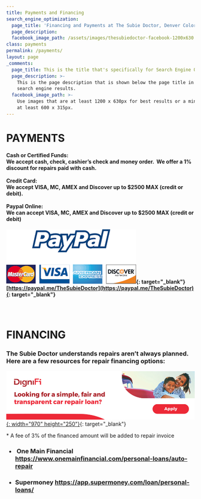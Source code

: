 ```yaml
---
title: Payments and Financing
search_engine_optimization:
  page_title: 'Financing and Payments at The Subie Doctor, Denver Colorado'
  page_description:
  facebook_image_path: /assets/images/thesubiedoctor-facebook-1200x630.png
class: payments
permalink: /payments/
layout: page
_comments:
  page_title: This is the title that's specifically for Search Engine Optimization.
  page_description: >-
    This is the page description that is shown below the page title in the
    search engine results.
  facebook_image_path: >-
    Use images that are at least 1200 x 630px for best results or a minimum of
    at least 600 x 315px.
---
```


# PAYMENTS

#### Cash or Certified Funds:<br>We accept cash, check, cashier’s check and money order. &nbsp;We offer a 1% discount for repairs paid with cash.&nbsp;<br><br>Credit Card:<br>We accept VISA, MC, AMEX and Discover up to $2500 MAX (credit or debit).<br><br>Paypal Online:<br>We can accept VISA, MC, AMEX and Discover up to $2500 MAX (credit or debit)&nbsp;

#### [![](/assets/images/paypal.png)](https://www.paypal.me/TheSubieDoctor){: target="_blank"}<br>[https://paypal.me/TheSubieDoctor](https://paypal.me/TheSubieDoctor){: target="_blank"}

### &nbsp;

# FINANCING

### The Subie Doctor understands repairs aren’t always planned. Here are a few resources for repair financing options:

[![](/assets/images/webbanner-970x250-billboard.jpg){: width="970" height="250"}](https://app.dignifi.com/campaigns/845?d_id=6926&amp;utm_campaign=845-independent-partner&amp;utm_source=thesubiedoctor.com&amp;utm_medium=web&amp;utm_content=banner-d6926){: target="_blank"}

\* A fee of 3% of the financed amount will be added to repair invoice

* ### &nbsp;One Main Financial https://www.onemainfinancial.com/personal-loans/auto-repair
* ### Supermoney https://app.supermoney.com/loan/personal-loans/